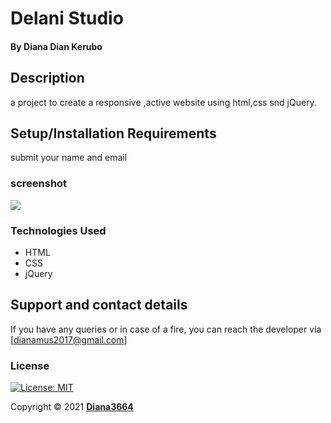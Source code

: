 # Delani Studio
#### By **Diana Dian Kerubo**
## Description
a project to create a responsive ,active website using html,css snd jQuery.
## Setup/Installation Requirements
 submit your name and email
 ### screenshot
<img src="../images/x-special/nautilus-clipboard
copy
file:///home/moringa/Documents/moringa_prep_projects/IP3/images/Screenshot%20from%202021-04-19%2002-05-42.png
">

### Technologies Used
- HTML
- CSS
- jQuery

## Support and contact details
If you have any queries or in case of a fire, you can reach the developer via [dianamus2017@gmail.com]
### License
 [![License: MIT](https://img.shields.io/badge/License-MIT-yellow.svg)](/LICENSE)

Copyright &copy; 2021 **[Diana3664](https://github.com/diana3664)**